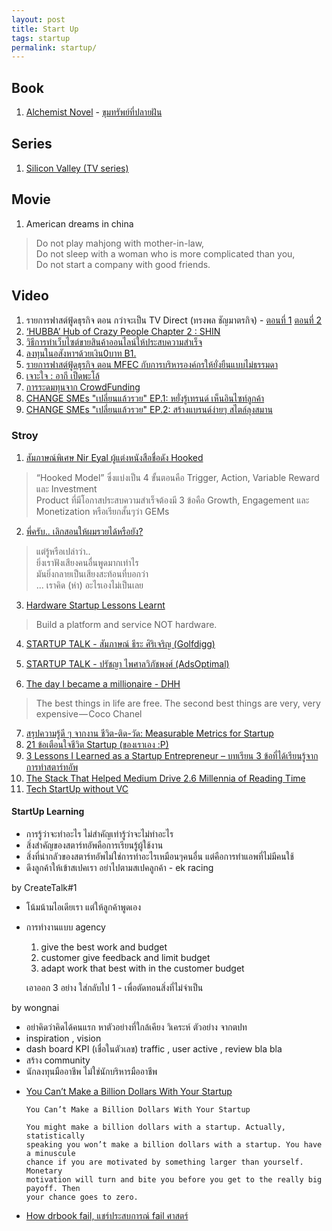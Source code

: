 ```yaml
---
layout: post
title: Start Up
tags: startup
permalink: startup/
---
```


## Book
1. [Alchemist Novel](http://www.amazon.com/The-Alchemist-Paulo-Coelho/dp/0061122416) - [ขุมทรัพย์ที่ปลายฝัน](https://www.se-ed.com/product/ขุมทรัพย์สุดปลายฝัน.aspx?no=9786160421701)

## Series
1. [Silicon Valley (TV series)](http://www.hbo.com/silicon-valley/about/video/trailer.html)

<!-- more -->

## Movie

1. American dreams in china

  > Do not play mahjong with mother-in-law,  
  > Do not sleep with a woman who is more complicated than you,  
  > Do not start a company with good friends.  

## Video
1. รายการฟาสต์ฟู้ดธุรกิจ ตอน กว่าจะเป็น TV Direct (ทรงพล ชัญมาตรกิจ) - [ตอนที่ 1](https://www.youtube.com/watch?v=9T-dth2hdT8) [ตอนที่ 2](https://www.youtube.com/watch?v=wK14QYysBtU)
2. [‘HUBBA’ Hub of Crazy People Chapter 2 : SHIN](https://www.youtube.com/watch?v=c3OA3898wHY)
3. [วิธีการทำเว็บไซต์ขายสินค้าออนไลน์ให้ประสบความสำเร็จ](https://www.facebook.com/smartsme/videos/557504484399577/)
4. [ลงทุนในอสังหาฯด้วยเงิน0บาท B1.](https://www.youtube.com/watch?v=pNvfML-WhH4)
5. [รายการฟาสต์ฟู้ดธุรกิจ ตอน MFEC กับการบริหารองค์กรให้ยั่งยืนแบบไม่ธรรมดา](https://www.youtube.com/watch?v=RfeVCwE9pkk)
6. [เจาะใจ : อากี เป็ดพะโล้](https://www.youtube.com/watch?v=4au4MBL_G2s&list=PLFNE3s-klEBpsKIn7zU1yyX10ZmS-NlD3)
7. [การระดมทุนจาก CrowdFunding](https://www.youtube.com/watch?v=nlkgOh6Nv_Q)
8. [CHANGE SMEs "เปลี่ยนแล้วรวย" EP.1: หยั่งรู้เทรนด์ เห็นอินไซท์ลูกค้า](https://www.youtube.com/watch?v=gUaCfuDZbhg)
9. [CHANGE SMEs "เปลี่ยนแล้วรวย" EP.2: สร้างแบรนด์ง่ายๆ สไตล์ลุงสมาน](https://www.youtube.com/watch?v=Fqf9vGHlFyQ)


### Stroy
1. [สัมภาษณ์พิเศษ Nir Eyal ผู้แต่งหนังสือชื่อดัง Hooked](http://techsauce.co/interviews/special-interview-nir-eyal-hooked/)

  >  “Hooked Model” ซึ่งแบ่งเป็น 4 ขั้นตอนคือ Trigger, Action, Variable  Reward และ Investment  
  >  Product ที่มีโอกาสประสบความสำเร็จต้องมี 3 ข้อคือ Growth, Engagement และ  Monetization หรือเรียกสั้นๆว่า GEMs  

2. [พี่ครับ..  เลิกสอนให้ผมรวยได้หรือยัง?](https://storylog.co/story/55320188b629ef9bebe59ee3)

  >  แต่รู้หรือเปล่าว่า..  
  > ยิ่งเราฟังเสียงคนอื่นพูดมากเท่าไร  
  > มันยิ่งกลายเป็นเสียงสะท้อนที่บอกว่า  
  > ... เราคิด (ห่า) อะไรเองไม่เป็นเลย  

3. [Hardware Startup Lessons Learnt](http://atthaphong.com/2015/11/07/79/)

  > Build a platform and service NOT hardware.

4. [STARTUP TALK - สัมภาษณ์ ธีระ ศิริเจริญ
   (Golfdigg)](https://www.facebook.com/notes/worawisut-page/startup-talk-สัมภาษณ์-ธีระ-ศิริเจริญ-golfdigg/695510590585089)

5. [STARTUP TALK - ปรัชญา ไพศาลวิภัชพงศ์
   (AdsOptimal)](https://www.facebook.com/notes/worawisut-page/startup-talk-ปรัชญา-ไพศาลวิภัชพงศ์-adsoptimal/695519070584241)

6. [The day I became a millionaire - DHH](https://medium.com/@dhh/the-day-i-became-a-millionaire-55d7dc4d8293#.q2013v1nk)

  > The best things in life are free. The second best things are very,
  > very expensive — Coco Chanel

7. [สรุปความรู้ดี ๆ จากงาน ชีวิต-ติด-วัด: Measurable Metrics for Startup](http://www.growthbee.com/startup-metrics/)
8. [21 ข้อเตือนใจชีวิต Startup (ของเราเอง :P)](https://medium.com/@pongchai.tang/i-ve-have-learned-from-my-startup-life-da3444d7be3c#.nvai4iiib)
9. [3 Lessons I Learned as a Startup Entrepreneur – บทเรียน 3 ข้อที่ได้เรียนรู้จากการทำสตาร์ทอัพ](https://pyfungjai.wordpress.com/2016/03/06/3-lessons-i-learned-as-a-startup-entrepreneur/)
1. [The Stack That Helped Medium Drive 2.6 Millennia of Reading Time](https://medium.com/medium-eng/the-stack-that-helped-medium-drive-2-6-millennia-of-reading-time-e56801f7c492#.u280wp3h4)
1. [Tech StartUp without VC](https://zanroo.wordpress.com/2016/01/25/tech-start-up-without-vc/)

#### StartUp Learning

- การรู้ว่าจะทำอะไร ไม่สำคัญเท่ารู้ว่าจะไม่ทำอะไร
- สิ่งสำคัญของสตาร์ทอัพคือการเรียนรู้ผู้ใช้งาน
- สิ่งที่น่ากลัวของสตาร์ทอัพไม่ใช่การทำอะไรเหมือนๆคนอื่น แต่คือการทำแอพที่ไม่มีคนใช้
- ดึงลูกค้าให้เข้าสเปคเรา อย่าไปตามสเปคลูกค้า - ek racing

by CreateTalk#1
- โน้มน้ามไอเดียเรา แต่ให้ลูกค้าพูดเอง
- การทำงานแบบ agency

   1. give the best work and budget
   2. customer give feedback and limit budget
   3. adapt work that best with in the customer budget

   เอาออก 3 อย่าง ใส่กลับไป 1 -
   เพื่อตัดทอนสิ่งที่ไม่จำเป็น

by wongnai
- อย่าคิดว่าคิดได้คนแรก  หาตัวอย่างที่ใกล้เคียง วิเคระห์ ตัวอย่าง จากตปท
- inspiration , vision
- dash board KPI (เชื่อในตัวเลข) traffic , user active , review bla bla
- สร้าง community
- นักลงทุนมืออาชีพ ไม่ใช่นักบริหารมืออาชีพ


* [You Can’t Make a Billion Dollars With Your Startup](https://www.facebook.com/notes/kent-beck/you-cant-make-a-billion-dollars-with-your-startup/1191788600854003)

	```
	You Can’t Make a Billion Dollars With Your Startup

	You might make a billion dollars with a startup. Actually, statistically
	speaking you won’t make a billion dollars with a startup. You have a minuscule
	chance if you are motivated by something larger than yourself. Monetary
	motivation will turn and bite you before you get to the really big payoff. Then
	your chance goes to zero.

	```

* [How drbook fail, แชร์ประสบการณ์ fail ศาสตร์](http://rath.asia/2016/04/drbook-fail/)
